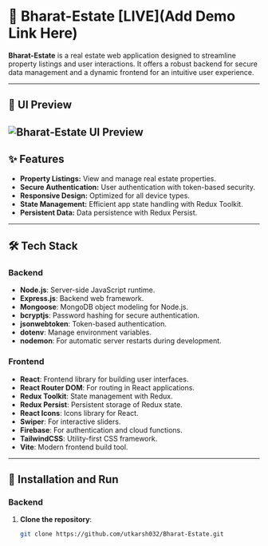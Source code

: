 # 🏢 Bharat-Estate [LIVE](Add Demo Link Here)

**Bharat-Estate** is a real estate web application designed to streamline property listings and user interactions. It offers a robust backend for secure data management and a dynamic frontend for an intuitive user experience.

---

## 📸 UI Preview

## ![Bharat-Estate UI Preview](./client/src/assets/bharatestate.gif)

## ✨ Features

- **Property Listings:** View and manage real estate properties.
- **Secure Authentication:** User authentication with token-based security.
- **Responsive Design:** Optimized for all device types.
- **State Management:** Efficient app state handling with Redux Toolkit.
- **Persistent Data:** Data persistence with Redux Persist.

---

## 🛠️ Tech Stack

### Backend

- **Node.js**: Server-side JavaScript runtime.
- **Express.js**: Backend web framework.
- **Mongoose**: MongoDB object modeling for Node.js.
- **bcryptjs**: Password hashing for secure authentication.
- **jsonwebtoken**: Token-based authentication.
- **dotenv**: Manage environment variables.
- **nodemon**: For automatic server restarts during development.

### Frontend

- **React**: Frontend library for building user interfaces.
- **React Router DOM**: For routing in React applications.
- **Redux Toolkit**: State management with Redux.
- **Redux Persist**: Persistent storage of Redux state.
- **React Icons**: Icons library for React.
- **Swiper**: For interactive sliders.
- **Firebase**: For authentication and cloud functions.
- **TailwindCSS**: Utility-first CSS framework.
- **Vite**: Modern frontend build tool.

---

## 🚀 Installation and Run

### Backend

1. **Clone the repository**:
   ```bash
   git clone https://github.com/utkarsh032/Bharat-Estate.git
   ```
